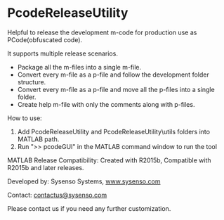 # PcodeReleaseUtility
Helpful to release the development m-code for production use as PCode(obfuscated code).

It supports multiple release scenarios.
* Package all the m-files into a single m-file.
* Convert every m-file as a p-file and follow the development folder structure.
* Convert every m-file as a p-file and move all the p-files into a single folder.
* Create help m-file with only the comments along with p-files.

How to use:
1. Add PcodeReleaseUtility and PcodeReleaseUtility\utils folders into MATLAB path.
2. Run ">> pcodeGUI" in the MATLAB command window to run the tool


MATLAB Release Compatibility: Created with R2015b, Compatible with R2015b and later releases.


Developed by: Sysenso Systems, www.sysenso.com

Contact: contactus@sysenso.com

Please contact us if you need any further customization.
